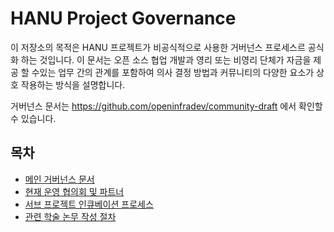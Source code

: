 # HANU Project Governance

이 저장소의 목적은 HANU 프로젝트가 비공식적으로 사용한 거버넌스 프로세스르 공식화 하는 것입니다.
이 문서는 오픈 소스 협업 개발과 영리 또는 비영리 단체가 자금을 제공 할 수있는 업무 간의 관계를 포함하여 의사 결정 방법과 커뮤니티의 다양한 요소가 상호 작용하는 방식을 설명합니다.

거버넌스 문서는 https://github.com/openinfradev/community-draft 에서 확인할 수 있습니다.

## 목차
* [메인 거버넌스 문서](governance_hanu.ko.md)
* [현재 운영 협의회 및 파트너](people_hanu_ko.md)
* [서브 프로젝트 인큐베이션 프로세스](newsubprojects_hanu_ko.md)
* [관련 학술 논무 작성 절차](papers_hanu.ko.md)
